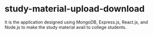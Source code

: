 # study-material-upload-download
It is the application designed using MongoDB, Express.js, React.js, and Node.js to make the study material avail to college students.
